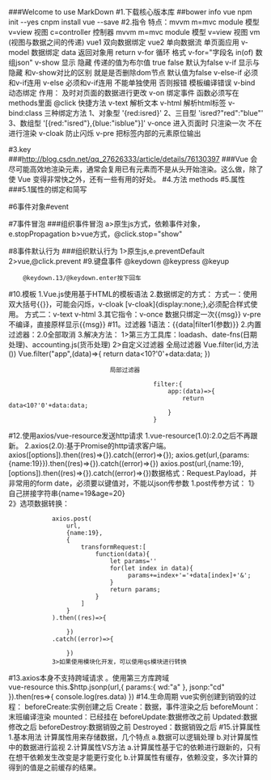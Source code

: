 ###Welcome to use MarkDown
#1.下载核心版本库
##bower  info  vue
	npm	init --yes
	cnpm	install	vue	--save
#2.指令
              特点：mvvm       m=mvc   module 模型   v=view 视图    c=controller  控制器
         mvvm       m=mvc   module 模型   v=view 视图     vm (视图与数据之间的传递)
         vue1 双向数据绑定   vue2 单向数据流
             单页面应用
v-model   数据绑定
	data  返回对象用 return
	v-for   循环   格式  v-for="字段名 in(of) 数组json"
	v-show   显示 隐藏     传递的值为布尔值  true  false  默认为false
	v-if   显示与隐藏     和v-show对比的区别 就是是否删除dom节点   默认值为false
	v-else-if  必须和v-if连用
	v-else  必须和v-if连用  不能单独使用  否则报错   模板编译错误
	v-bind  动态绑定  作用： 及时对页面的数据进行更改
	v-on 绑定事件  函数必须写在methods里面
	@click  快捷方法
	v-text  解析文本
	v-html   解析html标签
	v-bind:class   三种绑定方法  1、对象型  '{red:isred}'  2、三目型   'isred?"red":"blue"'   3、数组型  '[{red:"isred"},{blue:"isblue"}]'
	v-once  进入页面时  只渲染一次 不在进行渲染
	v-cloak  防止闪烁
	v-pre  把标签内部的元素原位输出
	
#3.key  
###http://blog.csdn.net/qq_27626333/article/details/76130397
###Vue 会尽可能高效地渲染元素，通常会复用已有元素而不是从头开始渲染。这么做，除了使 Vue 变得非常快之外，还有一些有用的好处。
#4.方法
	methods
#5.属性
###5.1属性的绑定和简写
	
#6事件对象#event

#7事件冒泡
###组织事件冒泡
	a>原生js方式，依赖事件对象，e.stopPropagation
	b>vue方式，@click.stop="show"

#8事件默认行为
###组织默认行为
		1>原生js,e.preventDefault
		2>vue,@click.prevent
#9.键盘事件
		@keydown
		@keypress
		@keyup

		@keydown.13/@keydown.enter按下回车
#10.模板
	1.Vue.js使用基于HTML的模板语法
	2.数据绑定的方式：
						方式一：使用双大括号{{}}，可能会闪烁，v-cloak   [v-cloak]{display:none;},必须配合样式使用。
						方式二：v-text  v-html
	3.其它指令：v-once 数据只绑定一次<span v-once>{{msg}}</span>
				v-pre 不编译，直接原样显示<span v-pre>{{msg}}</span>
#11。过滤器
	1语法：{{data|filter1(参数)}}
	2.内置过滤器：2.0全部取消
	3.解决方法：
		 			1>第三方工具库：loadash、date-fns(日期处理)、accounting.js(货币处理)
		 			2>自定义过滤器
		 						全局过滤器
		 									Vue.filter(id,方法())
		 									Vue.filter("app",(data)=>{
		 										return data<10?'0'+data:data;
		 									})

		 						局部过滤器

		 									filter:{
		 										app:(data)=>{
													return data<10?'0'+data:data;
		 										}
		 									}
		 									
#12.使用axios/vue-resource发送http请求
	1.vue-resource(1.0):2.0之后不再跟新。
	2.axios(2.0):基于Promise的http请求客户端。
		axios([options]).then((res)=>{}).catch((error)=>{});
		axios.get(url,{params:{name:19}}).then((res)=>{}).catch((error)=>{})
		axios.post(url,{name:19},[options]).then((res)=>{}).catch((error)=>{})数据格式：Request.Payload，并非常用的form  date，必须要以键值对，不能以json传参数
			1.post传参方试：
				1》自己拼接字符串{name=19&age=20}  
				2》选项数据转换：

				axios.post(
					url,
					{name:19},
					{
						transformRequest:[
							function(data){
								let params=''
								for(let index in data){
									 params+=index+'='+data[index]+'&';
								}
								return params;
							}
						]
					}
				).then((res)=>{

					})
				.catch((error)=>{

					})
				3>如果使用模块化开发，可以使用qs模块进行转换

#13.axios本身不支持跨域请求	。使用第三方库跨域	
	vue-resource
				this.$http.jsonp(url,{
						params:{
							wd:"a"
						},
						jsonp:"cd"
					}).then(res=>{
						console.log(res.data)
					})
#14.生命周期
			vue实例创建到销毁的过程：
				beforeCreate:实例创建之后
				Create：数据，事件渲染之后
				beforeMount：末班编译渲染
				mounted：已经挂在
				beforeUpdate:数据修改之前
				Updated:数据修改之后
				beforeDestroy:数据销毁之前
				Destroyed：数据销毁之后
#15.计算属性
			1.基本用法
					计算属性用来存储数据，几个特点
						a.数据可以逻辑处理
						b.对计算属性中的数据进行监视
			2.计算属性VS方法
					a.计算属性基于它的依赖进行跟新的，只有在想干依赖发生改变是才能更行变化
					b.计算属性有缓存，依赖没变，多次计算的得到的值是之前缓存的结果。